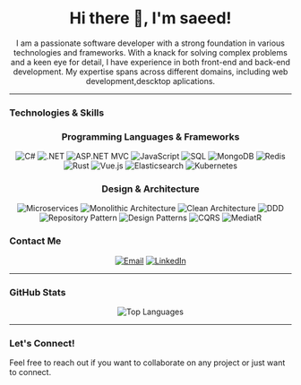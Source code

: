 <div align="center">
  <h1>Hi there 👋, I'm saeed!</h1>
  <p>I am a passionate software developer with a strong foundation in various technologies and frameworks. With a knack for solving complex problems and a keen eye for detail, I have experience in both front-end and back-end development. My expertise spans across different domains, including web development,descktop aplications.</p>
</div>

---

### Technologies & Skills

<div align="center">
  <h3>Programming Languages & Frameworks</h3>
  <img src="https://img.shields.io/badge/C%23-239120?style=for-the-badge&logo=c-sharp&logoColor=white" alt="C#"/>
  <img src="https://img.shields.io/badge/.NET-512BD4?style=for-the-badge&logo=.net&logoColor=white" alt=".NET"/>
  <img src="https://img.shields.io/badge/ASP.NET_MVC-5C2D91?style=for-the-badge&logo=.net&logoColor=white" alt="ASP.NET MVC"/>
  <img src="https://img.shields.io/badge/JavaScript-F7DF1E?style=for-the-badge&logo=javascript&logoColor=black" alt="JavaScript"/>
  <img src="https://img.shields.io/badge/SQL-4479A1?style=for-the-badge&logo=postgresql&logoColor=white" alt="SQL"/>
  <img src="https://img.shields.io/badge/MongoDB-4EA94B?style=for-the-badge&logo=mongodb&logoColor=white" alt="MongoDB"/>
  <img src="https://img.shields.io/badge/Redis-DC382D?style=for-the-badge&logo=redis&logoColor=white" alt="Redis"/>
  <img src="https://img.shields.io/badge/Rust-000000?style=for-the-badge&logo=rust&logoColor=white" alt="Rust"/>
  <img src="https://img.shields.io/badge/Vue.js-4FC08D?style=for-the-badge&logo=vue.js&logoColor=white" alt="Vue.js"/>
  <img src="https://img.shields.io/badge/Elasticsearch-005571?style=for-the-badge&logo=elasticsearch&logoColor=white" alt="Elasticsearch"/>
  <img src="https://img.shields.io/badge/Kubernetes-326CE5?style=for-the-badge&logo=kubernetes&logoColor=white" alt="Kubernetes"/>
</div>

<div align="center">
  <h3>Design & Architecture</h3>
  <img src="https://img.shields.io/badge/Microservices-6DB33F?style=for-the-badge&logo=spring&logoColor=white" alt="Microservices"/>
  <img src="https://img.shields.io/badge/Monolithic Architecture-FF9900?style=for-the-badge&logo=architecture&logoColor=white" alt="Monolithic Architecture"/>
  <img src="https://img.shields.io/badge/Clean Architecture-47A248?style=for-the-badge&logo=clean&logoColor=white" alt="Clean Architecture"/>
  <img src="https://img.shields.io/badge/Domain-Driven Design-6DB33F?style=for-the-badge&logo=ddd&logoColor=white" alt="DDD"/>
  <img src="https://img.shields.io/badge/Repository Pattern-FFD700?style=for-the-badge&logo=pattern&logoColor=white" alt="Repository Pattern"/>
  <img src="https://img.shields.io/badge/Design Patterns-FF6384?style=for-the-badge&logo=design&logoColor=white" alt="Design Patterns"/>
  <img src="https://img.shields.io/badge/CQRS-0078D4?style=for-the-badge&logo=cqrs&logoColor=white" alt="CQRS"/>
  <img src="https://img.shields.io/badge/MediatR-61DAFB?style=for-the-badge&logo=mediatR&logoColor=white" alt="MediatR"/>
    
</div>

### Contact Me

<div align="center">
  <a href="mailto:safi.saeed1999@gmail.com"><img src="https://img.shields.io/badge/Email-D14836?style=for-the-badge&logo=gmail&logoColor=white" alt="Email"/></a>
  <a href="https://ir.linkedin.com/in/saeed-safi"><img src="https://img.shields.io/badge/LinkedIn-0077B5?style=for-the-badge&logo=linkedin&logoColor=white" alt="LinkedIn"/></a>
</div>

---

### GitHub Stats

<div align="center">
  <img src="https://github-readme-stats.vercel.app/api/top-langs/?username=SaeedSafi1999&layout=compact&theme=radical" alt="Top Languages"/>
</div>

---

### Let's Connect!

Feel free to reach out if you want to collaborate on any project or just want to connect.

